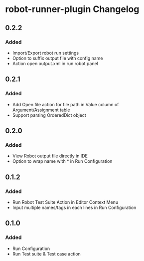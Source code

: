 <!-- Keep a Changelog guide -> https://keepachangelog.com -->

# robot-runner-plugin Changelog

## 0.2.2
### Added
- Import/Export robot run settings
- Option to suffix output file with config name
- Action open output.xml in run robot panel

## 0.2.1
### Added
- Add Open file action for file path in Value column of Argument/Assignment table
- Support parsing OrderedDict object

## 0.2.0
### Added
- View Robot output file directly in IDE
- Option to wrap name with * in Run Configuration

## 0.1.2
### Added
- Run Robot Test Suite Action in Editor Context Menu
- Input multiple names/tags in each lines in Run Configuration

## 0.1.0
### Added
- Run Configuration
- Run Test suite & Test case action
